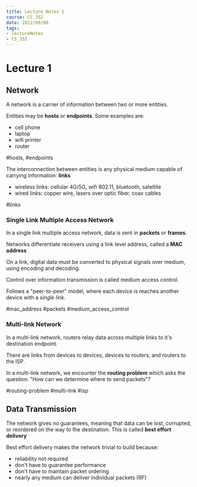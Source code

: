 ```yaml
---
title: Lecture Notes 1
course: CS_352
date: 2022/09/06
tags: 
- lectureNotes
- CS_352
---
```


# Lecture 1
## Network
A network is a carrier of information between two or more entities.

Entities may be **hosts** or **endpoints**. Some examples are:
- cell phone
- laptop
- wifi printer
- router

#hosts, #endpoints

The interconnection between entities is any physical medium capable of carrying information: **links**
- wireless links: cellular 4G/5G, wifi 802.11, bluetooth, satellite
- wired links: copper wire, lasers over optic fiber, coax cables

#links

### Single Link Multiple Access Network
In a single link multiple access network, data is sent in **packets** or **frames**.

Networks differentiate receivers using a link level address, called a **MAC address**

On a link, digital data must be converted to physical signals over medium, using encoding and decoding.

Control over information transmission is called medium access control.

Follows a "peer-to-peer" model, where each device is reaches another device with a *single link*.

#mac_address
#packets
#medium_access_control

### Multi-link Network
In a multi-link network, routers relay data across multiple links to it's destination endpoint.

There are links from devices to devices, devices to routers, and routers to the ISP.

In a multi-link network, we encounter the **routing problem** which asks the question: "How can we determine where to send packets"?

#routing-problem
#multi-link
#isp

## Data Transmission
The network gives no guarantees, meaning that data can be lost, corrupted, or reordered on the way to the destination. This is called **best effort delivery**

Best effort delivery makes the network trivial to build because:
- reliability not required
- don't have to guarantee performance
- don't have to maintain packet ordering
- nearly any medium can deliver individual packets (RF)
